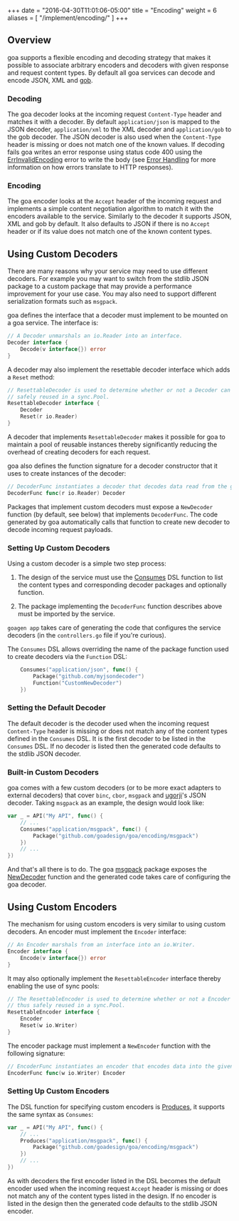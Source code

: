 +++
date = "2016-04-30T11:01:06-05:00"
title = "Encoding"
weight = 6
aliases = [
    "/implement/encoding/"
]
+++

## Overview

goa supports a flexible encoding and decoding strategy that makes it possible to associate arbitrary
encoders and decoders with given response and request content types. By default all goa services
can decode and encode JSON, XML and [gob](https://golang.org/pkg/encoding/gob/).

### Decoding

The goa decoder looks at the incoming request `Content-Type` header and matches it with a decoder.
By default `application/json` is mapped to the JSON decoder, `application/xml` to the XML decoder
and `application/gob` to the gob decoder. The JSON decoder is also used when the `Content-Type`
header is missing or does not match one of the known values. If decoding fails goa writes an error
response using status code 400 using the
[ErrInvalidEncoding](http://goa.design/reference/goa/#variables:f65b389c849e4c539b25815fbdc1fd8d)
error to write the body (see [Error Handling](/implement/error_handling/) for more information on
how errors translate to HTTP responses).

### Encoding

The goa encoder looks at the `Accept` header of the incoming request and implements a simple content
negotiation algorithm to match it with the encoders available to the service. Similarly to the
decoder it supports JSON, XML and gob by default. It also defaults to JSON if there is no `Accept`
header or if its value does not match one of the known content types.

## Using Custom Decoders

There are many reasons why your service may need to use different decoders. For example you may want
to switch from the stdlib JSON package to a custom package that may provide a performance
improvement for your use case. You may also need to support different serialization formats such as
`msgpack`.

goa defines the interface that a decoder must implement to be mounted on a goa service. The
interface is:

```go
// A Decoder unmarshals an io.Reader into an interface.
Decoder interface {
	Decode(v interface{}) error
}
```

A decoder may also implement the resettable decoder interface which adds a `Reset` method:

```go
// ResettableDecoder is used to determine whether or not a Decoder can be reset and thus
// safely reused in a sync.Pool.
ResettableDecoder interface {
	Decoder
	Reset(r io.Reader)
}
```

A decoder that implements `ResettableDecoder` makes it possible for goa to maintain a pool of
reusable instances thereby significantly reducing the overhead of creating decoders for each
request.

goa also defines the function signature for a decoder constructor that it uses to create instances
of the decoder:

```go
// DecoderFunc instantiates a decoder that decodes data read from the given io reader.
DecoderFunc func(r io.Reader) Decoder
```

Packages that implement custom decoders must expose a `NewDecoder` function (by default, see below)
that implements `DecoderFunc`. The code generated by goa automatically calls that function to create
new decoder to decode incoming request payloads.

### Setting Up Custom Decoders

Using a custom decoder is a simple two step process:

1. The design of the service must use the
   [Consumes](http://goa.design/reference/goa/design/apidsl/#func-consumes-a-name-apidsl-consumes-a:aab4f9d6f98ed71f45bd470427dde2a7)
   DSL function to list the content types and corresponding decoder packages and optionally
   function.

2. The package implementing the `DecoderFunc` function describes above must be imported by the
   service.

`goagen app` takes care of generating the code that configures the service decoders (in the
`controllers.go` file if you're curious).

The `Consumes` DSL allows overriding the name of the package function used to create decoders via
the `Function` DSL:

```go
    Consumes("application/json", func() {
        Package("github.com/myjsondecoder")
        Function("CustomNewDecoder")
    })
```

### Setting the Default Decoder

The default decoder is the decoder used when the incoming request `Content-Type` header is missing
or does not match any of the content types defined in the `Consumes` DSL. It is the first decoder to
be listed in the `Consumes` DSL. If no decoder is listed then the generated code defaults to the
stdlib JSON decoder.

### Built-in Custom Decoders

goa comes with a few custom decoders (or to be more exact adapters to external decoders) that cover
`binc`, `cbor`, `msgpack` and [ugorji](https://github.com/ugorji/go/tree/master/codec)'s JSON
decoder. Taking `msgpack` as an example, the design would look like:

```go
var _ = API("My API", func() {
    // ...
    Consumes("application/msgpack", func() {
        Package("github.com/goadesign/goa/encoding/msgpack")
    })
    // ...
})
```

And that's all there is to do. The goa [msgpack](https://goa.design/reference/goa/encoding/msgpack/)
package exposes the
[NewDecoder](https://goa.design/reference/goa/encoding/msgpack/#func-newdecoder-a-name-msgpack-newdecoder-a:1574d51e403296c43e921da78612bc7c)
function and the generated code takes care of configuring the goa decoder.

## Using Custom Encoders

The mechanism for using custom encoders is very similar to using custom decoders. An encoder must
implement the `Encoder` interface:

```go
// An Encoder marshals from an interface into an io.Writer.
Encoder interface {
	Encode(v interface{}) error
}
```

It may also optionally implement the `ResettableEncoder` interface thereby enabling the use of sync
pools:

```go
// The ResettableEncoder is used to determine whether or not a Encoder can be reset and
// thus safely reused in a sync.Pool.
ResettableEncoder interface {
	Encoder
	Reset(w io.Writer)
}
```

The encoder package must implement a `NewEncoder` function with the following signature:

```go
// EncoderFunc instantiates an encoder that encodes data into the given writer.
EncoderFunc func(w io.Writer) Encoder
```

### Setting Up Custom Encoders

The DSL function for specifying custom encoders is
[Produces](http://goa.design/reference/goa/design/apidsl/#func-produces-a-name-apidsl-produces-a:aab4f9d6f98ed71f45bd470427dde2a7),
it supports the same syntax as `Consumes`:

```go
var _ = API("My API", func() {
    // ...
    Produces("application/msgpack", func() {
        Package("github.com/goadesign/goa/encoding/msgpack")
    })
    // ...
})
```

As with decoders the first encoder listed in the DSL becomes the default encoder used when the
incoming request `Accept` header is missing or does not match any of the content types listed in the
design. If no encoder is listed in the design then the generated code defaults to the stdlib JSON
encoder.
